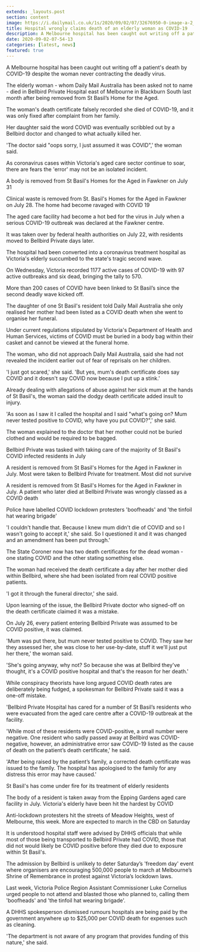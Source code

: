 ```yaml
---
extends: _layouts.post
section: content
image: https://i.dailymail.co.uk/1s/2020/09/02/07/32676950-0-image-a-2_1599026416937.jpg 
title: Hospital wrongly claims death of an elderly woman as COVID-19  
description: A Melbourne hospital has been caught out writing off a patients death by COVID-19 - despite the woman never contracting the deadly virus.  
date: 2020-09-02-07-54-13 
categories: [latest, news] 
featured: true 
--- 
```

A Melbourne hospital has been caught out writing off a patient's death by COVID-19 despite the woman never contracting the deadly virus. 

The elderly woman - whom Daily Mail Australia has been asked not to name - died in Bellbird Private Hospital east of Melbourne in Blackburn South last month after being removed from St Basil’s Home for the Aged. 

The woman's death certificate falsely recorded she died of COVID-19, and it was only fixed after complaint from her family.

Her daughter said the word COVID was eventually scribbled out by a Bellbird doctor and changed to what actually killed her.

'The doctor said "oops sorry, I just assumed it was COVID",' the woman said.

As coronavirus cases within Victoria's aged care sector continue to soar, there are fears the 'error' may not be an isolated incident.

A body is removed from St Basil's Homes for the Aged in Fawkner on July 31

Clinical waste is removed from St. Basil's Homes for the Aged in Fawkner on July 28. The home had become ravaged with COVID 19 

The aged care facility had become a hot bed for the virus in July when a serious COVID-19 outbreak was ­declared at the Fawkner centre.

It was taken over by federal health authorities on July 22, with residents moved to Bellbird Private days later.

The hospital had been converted into a coronavirus treatment hospital as Victoria's elderly succumbed to the state's tragic second wave. 

On Wednesday, Victoria recorded 1177 active cases of COVID-19 with 97 active outbreaks and six dead, bringing the tally to 570. 

More than 200 cases of COVID have been linked to St Basil’s since the second deadly wave kicked off. 

The daughter of one St Basil's resident told Daily Mail Australia she only realised her mother had been listed as a COVID death when she went to organise her funeral. 

Under current regulations stipulated by Victoria's Department of Health and Human Services, victims of COVID must be buried in a body bag within their casket and cannot be viewed at the funeral home.  

The woman, who did not approach Daily Mail Australia, said she had not revealed the incident earlier out of fear of reprisals on her children. 

'I just got scared,' she said. 'But yes, mum's death certificate does say COVID and it doesn't say COVID now because I put up a stink.'

Already dealing with allegations of abuse against her sick mum at the hands of St Basil's, the woman said the dodgy death certificate added insult to injury. 

'As soon as I saw it I called the hospital and I said "what's going on? Mum never tested positive to COVID, why have you put COVID?",' she said. 

The woman explained to the doctor that her mother could not be buried clothed and would be required to be bagged.

Bellbird Private was tasked with taking care of the majority of St Basil's COVID infected residents in July

A resident is removed from St Basil's Homes for the Aged in Fawkner in July. Most were taken to Bellbird Private for treatment. Most did not survive

A resident is removed from St Basil's Homes for the Aged in Fawkner in July. A patient who later died at Bellbird Private was wrongly classed as a COVID death

Police have labelled COVID lockdown protesters 'boofheads' and 'the tinfoil hat wearing brigade'

'I couldn't handle that. Because I knew mum didn't die of COVID and so I wasn't going to accept it,' she said. So I questioned it and it was changed and an amendment has been put through.'

The State Coroner now has two death certificates for the dead woman - one stating COVID and the other stating something else.  

The woman had received the death certificate a day after her mother died within Bellbird, where she had been isolated from real COVID positive patients. 

'I got it through the funeral director,' she said. 

Upon learning of the issue, the Bellbird Private doctor who signed-off on the death certificate claimed it was a mistake. 

On July 26, every patient entering Bellbird Private was assumed to be COVID positive, it was claimed. 

'Mum was put there, but mum never tested positive to COVID. They saw her they assessed her, she was close to her use-by-date, stuff it we'll just put her there,' the woman said.

'She's going anyway, why not? So because she was at Bellbird they've thought, it's a COVID positive hospital and that's the reason for her death.'

While conspiracy theorists have long argued COVID death rates are deliberately being fudged, a spokesman for Bellbird Private said it was a one-off mistake. 

'Bellbird Private Hospital has cared for a number of St Basil’s residents who were evacuated from the aged care centre after a COVID-19 outbreak at the facility. 

'While most of these residents were COVID-positive, a small number were negative. One resident who sadly passed away at Bellbird was COVID-negative, however, an administrative error saw COVID-19 listed as the cause of death on the patient’s death certificate,' he said. 

'After being raised by the patient’s family, a corrected death certificate was issued to the family. The hospital has apologised to the family for any distress this error may have caused.' 

St Basil's has come under fire for its treatment of elderly residents

The body of a resident is taken away from the Epping Gardens aged care facility in July. Victoria's elderly have been hit the hardest by COVID

Anti-lockdown protesters hit the streets of Meadow Heights, west of Melbourne, this week. More are expected to march in the CBD on Saturday 

It is understood hospital staff were advised by DHHS officials that while most of those being transported to Bellbird Private had COVID, those that did not would likely be COVID positive before they died due to exposure within St Basil's. 

The admission by Bellbird is unlikely to deter Saturday’s 'freedom day' event where organisers are encouraging 500,000 people to march at Melbourne’s Shrine of Remembrance in protest against Victoria’s lockdown laws. 

Last week, Victoria Police Region Assistant Commissioner Luke Cornelius urged people to not attend and blasted those who planned to, calling them 'boofheads' and 'the tinfoil hat wearing brigade'.

A DHHS spokesperson dismissed rumours hospitals are being paid by the government anywhere up to $25,000 per COVID death for expenses such as cleaning. 

'The department is not aware of any program that provides funding of this nature,' she said. 

